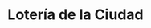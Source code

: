 ---
title: "Lotería de la Ciudad"
url: /ciudad-autonoma-de-buenos-aires/loteria-de-la-ciudad-avenida-directorio-3/
shop: lotería
---